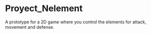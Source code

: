 # Proyect_Nelement
A prototype for a 2D game where you control the elements for attack, movement and defense.
